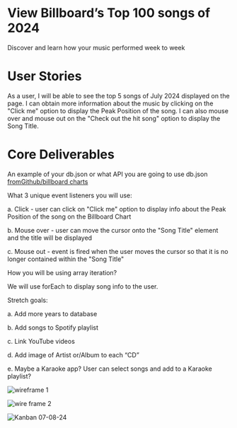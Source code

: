 # View Billboard’s Top 100 songs of 2024
Discover and learn how your music performed week to week

# User Stories
As a user, I will be able to see the top 5 songs of July 2024 displayed on the page.  I can obtain more information about the music by clicking on the "Click me" option to display the Peak Position of the song. I can also mouse over and mouse out on the "Check out the hit song" option to display the Song Title. 

# Core Deliverables
An example of your db.json or what API you are going to use
db.json [fromGithub/billboard charts ](https://raw.githubusercontent.com/mhollingshead/billboard-hot-100/main/all.json)

What 3 unique event listeners you will use:

a. Click - user can click on "Click me" option to display info about the Peak Position of the song on the Billboard Chart

b. Mouse over - user can move the cursor onto the "Song Title" element and the title will be displayed

c. Mouse out - event is fired when the user moves the cursor so that it is no longer contained within the "Song Title" 


How you will be using array iteration?

We will use forEach to display song info to the user. 


Stretch goals:

a. Add more years to database

b. Add songs to Spotify playlist

c. Link YouTube videos 

d. Add image of Artist or/Album to each “CD” 

e. Maybe a Karaoke app? User can select songs and add to a Karaoke playlist? 

![wireframe 1](https://github.com/Sebastianville/Billboard-s-Top-100-songs-of-2024/assets/157150764/19ae3b78-e7f5-4866-b7d4-9b6c1726edbc)

![wire frame 2](https://github.com/Sebastianville/Billboard-s-Top-100-songs-of-2024/assets/157150764/4b835417-4f7a-48c8-a893-2c0d4df93a8d)

![Kanban 07-08-24](https://github.com/Sebastianville/Billboard-s-Top-100-songs-of-2024/assets/157150764/a69938dd-5ebe-4640-81e2-565f8414c76a)